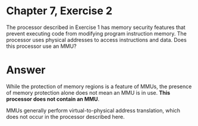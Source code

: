 # Chapter 7, Exercise 2

The processor described in Exercise 1 has memory security features that prevent executing code from modifying program instruction memory. The processor uses physical addresses to access instructions and data. Does this processor use an MMU?

# Answer

While the protection of memory regions is a feature of MMUs, the presence of memory protection alone does not mean an MMU is in use. **This processor does not contain an MMU**.

MMUs generally perform virtual-to-physical address translation, which does not occur in the processor described here.
